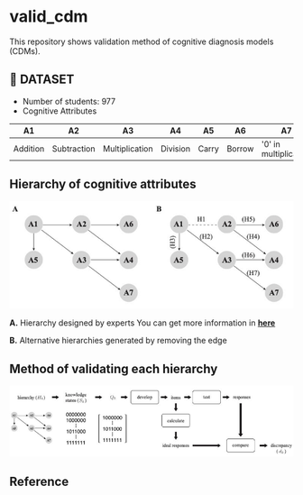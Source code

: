 # valid_cdm
This repository shows validation method of cognitive diagnosis models (CDMs).

## :memo: DATASET
* Number of students:  977
* Cognitive Attributes

**A1**|**A2**|**A3**|**A4**|**A5**|**A6**|**A7**
--|--|--|--|--|--|--
Addition|Subtraction|Multiplication|Division|Carry|Borrow|'0' in multiplication

## Hierarchy of cognitive attributes
![fig1](/figure/fig1.jpg)

**A.** Hierarchy designed by experts
You can get more information in **[here](https://s-space.snu.ac.kr/handle/10371/120515)**

**B.** Alternative hierarchies generated by removing the edge

## Method of validating each hierarchy
![fig2](/figure/fig2.jpg)

## Reference

